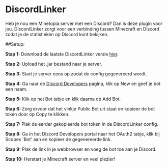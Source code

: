 # DiscordLinker
Heb je nou een Minetopia server met een Discord? Dan is deze plugin voor jou. DiscordLinker zorgt voor een verbinding tussen Minecraft en Discord zodat je de statistieken op Discord kunt bekijken.

##Setup:

**Stap 1:** Download de laatste DiscordLinker versie [hier](https://github.com/MinetopiaSDB/DiscordLinker/releases).

**Stap 2:** Upload het .jar bestand naar je server.

**Stap 3:** Start je server eens op zodat de config gegenereerd wordt.

**Stap 4:** Ga naar de [Discord Developers](https://discordapp.com/developers/applications) pagina, klik op New en geef je bot een naam. 

**Stap 5:** Klik op het Bot tabje en klik daarna op Add Bot.

**Stap 6:** Zorg ervoor dat het vinkje Public Bot uit staat en kopieer de bot token door op Copy te klikken.

**Stap 7:** Plak de eerder gekopieerde bot token in de DiscordLinker config.

**Stap 8:** Ga in het Discord Developers portal naar het OAuth2 tabje, klik bij Scopes 'Bot' aan en kopieer de gegenereerde link.

**Stap 9:** Plak de link in je webbrowser en voeg de bot toe aan je Discord.

**Stap 10:** Herstart je Minecraft server en veel plezier!